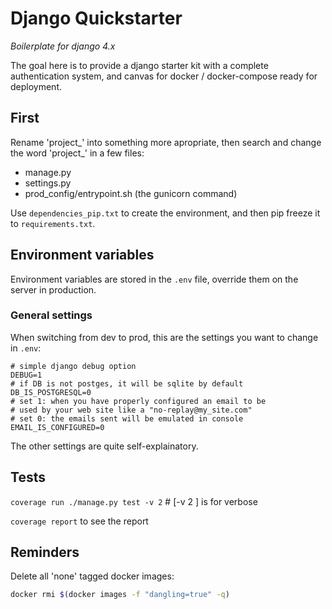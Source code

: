 # Django Quickstarter

*Boilerplate for django 4.x*

The goal here is to provide a django starter kit with a complete authentication system, and canvas for docker / docker-compose ready for
deployment.

## First

Rename 'project_' into something more apropriate, then search and change
 the word 'project_' in a few files:
- manage.py
- settings.py
- prod_config/entrypoint.sh (the gunicorn command)

Use `dependencies_pip.txt` to create the environment, and then pip freeze it
to `requirements.txt`.

## Environment variables

Environment variables are stored in the `.env` file, override them on the
server in production.

### General settings

When switching from dev to prod, this are the settings you want to change
 in `.env`:
```
# simple django debug option
DEBUG=1
# if DB is not postges, it will be sqlite by default
DB_IS_POSTGRESQL=0
# set 1: when you have properly configured an email to be
# used by your web site like a "no-replay@my_site.com"
# set 0: the emails sent will be emulated in console
EMAIL_IS_CONFIGURED=0
```
The other settings are quite self-explainatory.

## Tests

`coverage run ./manage.py test -v 2` # [-v 2 ] is for verbose

`coverage report` to see the report

## Reminders

Delete all 'none' tagged docker images:
```sh
docker rmi $(docker images -f "dangling=true" -q)
```